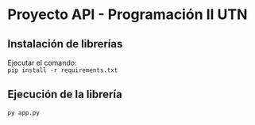 # Proyecto API - Programación II UTN
## Instalación de librerías
Ejecutar el comando: <br>
` pip install -r requirements.txt `

## Ejecución de la librería <br>
`py app.py`